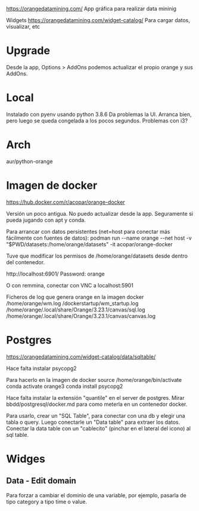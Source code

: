 https://orangedatamining.com/
App gráfica para realizar data mininig

Widgets https://orangedatamining.com/widget-catalog/
Para cargar datos, visualizar, etc

# Upgrade
Desde la app, Options > AddOns podemos actualizar el propio orange y sus AddOns.

# Local
Instalado con pyenv usando python 3.8.6
Da problemas la UI.
Arranca bien, pero luego se queda congelada a los pocos segundos.
Problemas con i3?

# Arch
aur/python-orange

# Imagen de docker
https://hub.docker.com/r/acopar/orange-docker

Versión un poco antigua. No puedo actualizar desde la app.
Seguramente si pueda jugando con apt y conda.

Para arrancar con datos persistentes (net=host para conectar más fácilmente con fuentes de datos):
podman run --name orange --net host -v "$PWD/datasets:/home/orange/datasets" -it acopar/orange-docker

Tuve que modificar los permisos de /home/orange/datasets desde dentro del contenedor.

http://localhost:6901/
Password: orange

O con remmina, conectar con VNC a localhost:5901


Ficheros de log que genera orange en la imagen docker
/home/orange/wm.log
/dockerstartup/wm_startup.log
/home/orange/.local/share/Orange/3.23.1/canvas/sql.log
/home/orange/.local/share/Orange/3.23.1/canvas/canvas.log



# Postgres
https://orangedatamining.com/widget-catalog/data/sqltable/

Hace falta instalar psycopg2

Para hacerlo en la imagen de docker
source /home/orange/bin/activate
conda activate orange3
conda install psycopg2

Hace falta instalar la extensión "quantile" en el server de postgres.
Mirar bbdd/postgresql/docker.md para como meterla en un contenedor docker.


Para usarlo, crear un "SQL Table", para conectar con una db y elegir una tabla o query.
Luego conectarle un "Data table" para extraer los datos.
Conectar la data table con un "cablecito" (pinchar en el lateral del icono) al sql table.


# Widges

## Data - Edit domain
Para forzar a cambiar el dominio de una variable, por ejemplo, pasarla de tipo category a tipo time o value.
